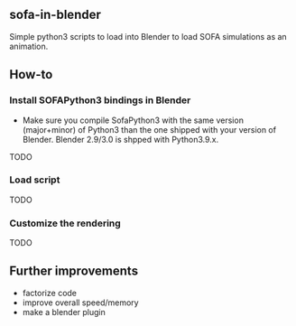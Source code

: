 ## sofa-in-blender

Simple python3 scripts to load into Blender to load SOFA simulations as an animation.

## How-to
### Install SOFAPython3 bindings in Blender
- Make sure you compile SofaPython3 with the same version (major+minor) of Python3 than the one shipped with your version of Blender. Blender 2.9/3.0 is shpped with Python3.9.x.

TODO

### Load script
TODO

### Customize the rendering
TODO

## Further improvements
- factorize code
- improve overall speed/memory
- make a blender plugin
